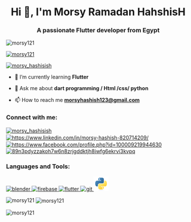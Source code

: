 <h1 align="center">Hi 👋, I'm Morsy Ramadan HahshisH</h1>
<h3 align="center">A passionate Flutter developer from Egypt</h3>

<p align="left"> <img src="https://komarev.com/ghpvc/?username=morsy121&label=Profile%20views&color=0e75b6&style=flat" alt="morsy121" /> </p>

<p align="left"> <a href="https://github.com/ryo-ma/github-profile-trophy"><img src="https://github-profile-trophy.vercel.app/?username=morsy121" alt="morsy121" /></a> </p>

<p align="left"> <a href="https://twitter.com/morsy_hashisish" target="blank"><img src="https://img.shields.io/twitter/follow/morsy_hashisish?logo=twitter&style=for-the-badge" alt="morsy_hashisish" /></a> </p>

- 🌱 I’m currently learning **Flutter**

- 💬 Ask me about **dart programming / Html /css/ python**

- 📫 How to reach me **morsyhashish123@gmail.com**

<h3 align="left">Connect with me:</h3>
<p align="left">
<a href="https://twitter.com/morsy_hashisish" target="blank"><img align="center" src="https://raw.githubusercontent.com/rahuldkjain/github-profile-readme-generator/master/src/images/icons/Social/twitter.svg" alt="morsy_hashisish" height="30" width="40" /></a>
<a href="https://linkedin.com/in/https://www.linkedin.com/in/morsy-hashish-820714209/" target="blank"><img align="center" src="https://raw.githubusercontent.com/rahuldkjain/github-profile-readme-generator/master/src/images/icons/Social/linked-in-alt.svg" alt="https://www.linkedin.com/in/morsy-hashish-820714209/" height="30" width="40" /></a>
<a href="https://fb.com/https://www.facebook.com/profile.php?id=100009219944630" target="blank"><img align="center" src="https://raw.githubusercontent.com/rahuldkjain/github-profile-readme-generator/master/src/images/icons/Social/facebook.svg" alt="https://www.facebook.com/profile.php?id=100009219944630" height="30" width="40" /></a>
<a href="https://instagram.com/89n3pdyzzakoh7w6n8zrjgddktjh8iwfg6ekrvi3kvpq" target="blank"><img align="center" src="https://raw.githubusercontent.com/rahuldkjain/github-profile-readme-generator/master/src/images/icons/Social/instagram.svg" alt="89n3pdyzzakoh7w6n8zrjgddktjh8iwfg6ekrvi3kvpq" height="30" width="40" /></a>
</p>

<h3 align="left">Languages and Tools:</h3>
<p align="left"> <a href="https://www.blender.org/" target="_blank" rel="noreferrer"> <img src="https://download.blender.org/branding/community/blender_community_badge_white.svg" alt="blender" width="40" height="40"/> </a> <a href="https://firebase.google.com/" target="_blank" rel="noreferrer"> <img src="https://www.vectorlogo.zone/logos/firebase/firebase-icon.svg" alt="firebase" width="40" height="40"/> </a> <a href="https://flutter.dev" target="_blank" rel="noreferrer"> <img src="https://www.vectorlogo.zone/logos/flutterio/flutterio-icon.svg" alt="flutter" width="40" height="40"/> </a> <a href="https://git-scm.com/" target="_blank" rel="noreferrer"> <img src="https://www.vectorlogo.zone/logos/git-scm/git-scm-icon.svg" alt="git" width="40" height="40"/> </a> <a href="https://www.python.org" target="_blank" rel="noreferrer"> <img src="https://raw.githubusercontent.com/devicons/devicon/master/icons/python/python-original.svg" alt="python" width="40" height="40"/> </a> </p>

<p><img align="left" src="https://github-readme-stats.vercel.app/api/top-langs?username=morsy121&show_icons=true&locale=en&layout=compact" alt="morsy121" /></p>

<p>&nbsp;<img align="center" src="https://github-readme-stats.vercel.app/api?username=morsy121&show_icons=true&locale=en" alt="morsy121" /></p>

<p><img align="center" src="https://github-readme-streak-stats.herokuapp.com/?user=morsy121&" alt="morsy121" /></p>
